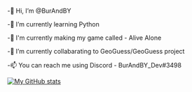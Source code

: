 -👋 Hi, I’m @BurAndBY

-🌱 I’m currently learning Python

-🎈  I'm currently making my game called - Alive Alone

-💞️  I’m currently collabarating to GeoGuess/GeoGuess project

-📫  You can reach me using Discord - BurAndBY_Dev#3498

[![My GitHub stats](https://github-readme-stats.vercel.app/api?username=burandby)](https://github.com/anuraghazra/github-readme-stats)
<!---
BurAndBY/BurAndBY is a ✨ special ✨ repository because its `README.md` (this file) appears on your GitHub profile.
You can click the Preview link to take a look at your changes.
--->
